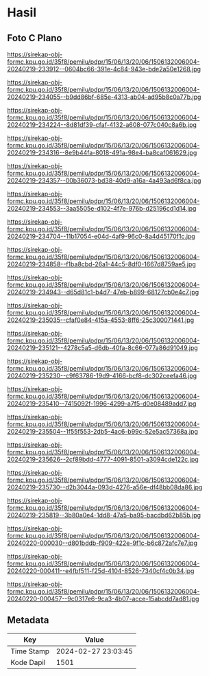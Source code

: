 # Hasil

## Foto C Plano

https://sirekap-obj-formc.kpu.go.id/35f8/pemilu/pdpr/15/06/13/20/06/1506132006004-20240219-233912--0604bc66-391e-4c84-943e-bde2a50e1268.jpg

https://sirekap-obj-formc.kpu.go.id/35f8/pemilu/pdpr/15/06/13/20/06/1506132006004-20240219-234055--b9dd86bf-685e-4313-ab04-ad95b8c0a77b.jpg

https://sirekap-obj-formc.kpu.go.id/35f8/pemilu/pdpr/15/06/13/20/06/1506132006004-20240219-234224--8d81df39-cfaf-4132-a608-077c040c8a6b.jpg

https://sirekap-obj-formc.kpu.go.id/35f8/pemilu/pdpr/15/06/13/20/06/1506132006004-20240219-234316--8e9b44fa-8018-491a-98e4-ba8caf061629.jpg

https://sirekap-obj-formc.kpu.go.id/35f8/pemilu/pdpr/15/06/13/20/06/1506132006004-20240219-234357--00b36073-bd38-40d9-a16a-4a493ad6f8ca.jpg

https://sirekap-obj-formc.kpu.go.id/35f8/pemilu/pdpr/15/06/13/20/06/1506132006004-20240219-234553--3aa5505e-d102-4f7e-976b-d25196cd1d14.jpg

https://sirekap-obj-formc.kpu.go.id/35f8/pemilu/pdpr/15/06/13/20/06/1506132006004-20240219-234704--11b17054-e04d-4af9-96c0-8a4d45170f1c.jpg

https://sirekap-obj-formc.kpu.go.id/35f8/pemilu/pdpr/15/06/13/20/06/1506132006004-20240219-234858--f1ba8cbd-26a1-44c5-8df0-1667d8759ae5.jpg

https://sirekap-obj-formc.kpu.go.id/35f8/pemilu/pdpr/15/06/13/20/06/1506132006004-20240219-234943--d65d81c1-b4d7-47eb-b899-68127cb0e4c7.jpg

https://sirekap-obj-formc.kpu.go.id/35f8/pemilu/pdpr/15/06/13/20/06/1506132006004-20240219-235035--cfaf0e84-415a-4553-8ff6-25c300071441.jpg

https://sirekap-obj-formc.kpu.go.id/35f8/pemilu/pdpr/15/06/13/20/06/1506132006004-20240219-235121--4278c5a5-d6db-40fa-8c66-077a86d91049.jpg

https://sirekap-obj-formc.kpu.go.id/35f8/pemilu/pdpr/15/06/13/20/06/1506132006004-20240219-235230--c9f63786-19d9-4166-bcf8-dc302ceefa46.jpg

https://sirekap-obj-formc.kpu.go.id/35f8/pemilu/pdpr/15/06/13/20/06/1506132006004-20240219-235410--7415092f-1996-4299-a7f5-d0e08489add7.jpg

https://sirekap-obj-formc.kpu.go.id/35f8/pemilu/pdpr/15/06/13/20/06/1506132006004-20240219-235504--1f55f553-2db5-4ac6-b99c-52e5ac57368a.jpg

https://sirekap-obj-formc.kpu.go.id/35f8/pemilu/pdpr/15/06/13/20/06/1506132006004-20240219-235626--2cf89bdd-4777-4091-8501-a3094cde122c.jpg

https://sirekap-obj-formc.kpu.go.id/35f8/pemilu/pdpr/15/06/13/20/06/1506132006004-20240219-235730--d2b3044a-093d-4276-a56e-df48bb08da86.jpg

https://sirekap-obj-formc.kpu.go.id/35f8/pemilu/pdpr/15/06/13/20/06/1506132006004-20240219-235819--3b80a0e4-1dd8-47a5-ba95-bacdbd62b85b.jpg

https://sirekap-obj-formc.kpu.go.id/35f8/pemilu/pdpr/15/06/13/20/06/1506132006004-20240220-000030--d801bddb-f909-422e-9f1c-b6c872afc7e7.jpg

https://sirekap-obj-formc.kpu.go.id/35f8/pemilu/pdpr/15/06/13/20/06/1506132006004-20240220-000411--e4fbf511-f25d-4104-8526-7340cf4c0b34.jpg

https://sirekap-obj-formc.kpu.go.id/35f8/pemilu/pdpr/15/06/13/20/06/1506132006004-20240220-000457--9c0317e6-9ca3-4b07-acce-15abcdd7ad81.jpg


## Metadata

| Key        | Value               |
| ---------- | ------------------- |
| Time Stamp | 2024-02-27 23:03:45 |
| Kode Dapil | 1501                |



